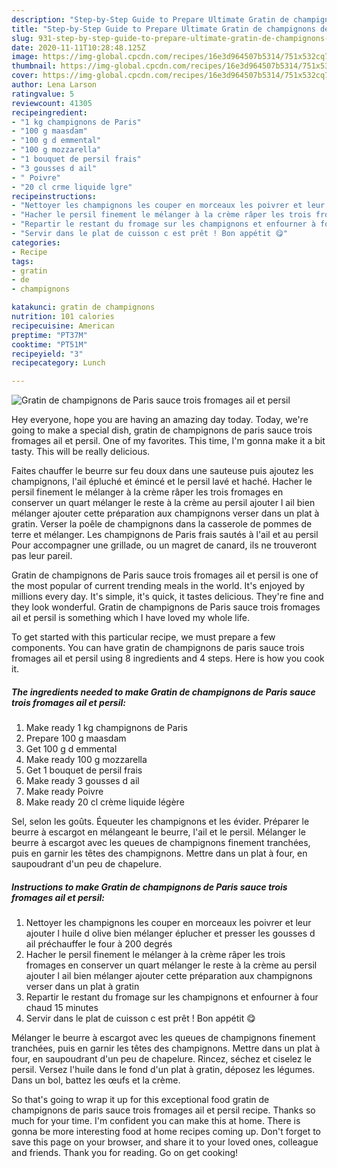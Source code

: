 ```yaml
---
description: "Step-by-Step Guide to Prepare Ultimate Gratin de champignons de Paris sauce trois fromages ail et persil"
title: "Step-by-Step Guide to Prepare Ultimate Gratin de champignons de Paris sauce trois fromages ail et persil"
slug: 931-step-by-step-guide-to-prepare-ultimate-gratin-de-champignons-de-paris-sauce-trois-fromages-ail-et-persil
date: 2020-11-11T10:28:48.125Z
image: https://img-global.cpcdn.com/recipes/16e3d964507b5314/751x532cq70/gratin-de-champignons-de-paris-sauce-trois-fromages-ail-et-persil-photo-principale-de-la-recette.jpg
thumbnail: https://img-global.cpcdn.com/recipes/16e3d964507b5314/751x532cq70/gratin-de-champignons-de-paris-sauce-trois-fromages-ail-et-persil-photo-principale-de-la-recette.jpg
cover: https://img-global.cpcdn.com/recipes/16e3d964507b5314/751x532cq70/gratin-de-champignons-de-paris-sauce-trois-fromages-ail-et-persil-photo-principale-de-la-recette.jpg
author: Lena Larson
ratingvalue: 5
reviewcount: 41305
recipeingredient:
- "1 kg champignons de Paris"
- "100 g maasdam"
- "100 g d emmental"
- "100 g mozzarella"
- "1 bouquet de persil frais"
- "3 gousses d ail"
- " Poivre"
- "20 cl crme liquide lgre"
recipeinstructions:
- "Nettoyer les champignons les couper en morceaux les poivrer et leur ajouter l huile d olive bien mélanger éplucher et presser les gousses d ail préchauffer le four à 200 degrés"
- "Hacher le persil finement le mélanger à la crème râper les trois fromages en conserver un quart mélanger le reste à la crème au persil ajouter l ail bien mélanger ajouter cette préparation aux champignons verser dans un plat à gratin"
- "Repartir le restant du fromage sur les champignons et enfourner à four chaud 15 minutes"
- "Servir dans le plat de cuisson c est prêt ! Bon appétit 😋"
categories:
- Recipe
tags:
- gratin
- de
- champignons

katakunci: gratin de champignons 
nutrition: 101 calories
recipecuisine: American
preptime: "PT37M"
cooktime: "PT51M"
recipeyield: "3"
recipecategory: Lunch

---
```



![Gratin de champignons de Paris sauce trois fromages ail et persil](https://img-global.cpcdn.com/recipes/16e3d964507b5314/751x532cq70/gratin-de-champignons-de-paris-sauce-trois-fromages-ail-et-persil-photo-principale-de-la-recette.jpg)

Hey everyone, hope you are having an amazing day today. Today, we're going to make a special dish, gratin de champignons de paris sauce trois fromages ail et persil. One of my favorites. This time, I'm gonna make it a bit tasty. This will be really delicious.

Faites chauffer le beurre sur feu doux dans une sauteuse puis ajoutez les champignons, l&#39;ail épluché et émincé et le persil lavé et haché. Hacher le persil finement le mélanger à la crème râper les trois fromages en conserver un quart mélanger le reste à la crème au persil ajouter l ail bien mélanger ajouter cette préparation aux champignons verser dans un plat à gratin. Verser la poêle de champignons dans la casserole de pommes de terre et mélanger. Les champignons de Paris frais sautés à l&#39;ail et au persil Pour accompagner une grillade, ou un magret de canard, ils ne trouveront pas leur pareil.

Gratin de champignons de Paris sauce trois fromages ail et persil is one of the most popular of current trending meals in the world. It's enjoyed by millions every day. It's simple, it's quick, it tastes delicious. They're fine and they look wonderful. Gratin de champignons de Paris sauce trois fromages ail et persil is something which I have loved my whole life.


To get started with this particular recipe, we must prepare a few components. You can have gratin de champignons de paris sauce trois fromages ail et persil using 8 ingredients and 4 steps. Here is how you cook it.

<!--inarticleads1-->

##### The ingredients needed to make Gratin de champignons de Paris sauce trois fromages ail et persil:

1. Make ready 1 kg champignons de Paris
1. Prepare 100 g maasdam
1. Get 100 g d emmental
1. Make ready 100 g mozzarella
1. Get 1 bouquet de persil frais
1. Make ready 3 gousses d ail
1. Make ready  Poivre
1. Make ready 20 cl crème liquide légère


Sel, selon les goûts. Équeuter les champignons et les évider. Préparer le beurre à escargot en mélangeant le beurre, l&#39;ail et le persil. Mélanger le beurre à escargot avec les queues de champignons finement tranchées, puis en garnir les têtes des champignons. Mettre dans un plat à four, en saupoudrant d&#39;un peu de chapelure. 

<!--inarticleads2-->

##### Instructions to make Gratin de champignons de Paris sauce trois fromages ail et persil:

1. Nettoyer les champignons les couper en morceaux les poivrer et leur ajouter l huile d olive bien mélanger éplucher et presser les gousses d ail préchauffer le four à 200 degrés
1. Hacher le persil finement le mélanger à la crème râper les trois fromages en conserver un quart mélanger le reste à la crème au persil ajouter l ail bien mélanger ajouter cette préparation aux champignons verser dans un plat à gratin
1. Repartir le restant du fromage sur les champignons et enfourner à four chaud 15 minutes
1. Servir dans le plat de cuisson c est prêt ! Bon appétit 😋


Mélanger le beurre à escargot avec les queues de champignons finement tranchées, puis en garnir les têtes des champignons. Mettre dans un plat à four, en saupoudrant d&#39;un peu de chapelure. Rincez, séchez et ciselez le persil. Versez l&#39;huile dans le fond d&#39;un plat à gratin, déposez les légumes. Dans un bol, battez les œufs et la crème. 

So that's going to wrap it up for this exceptional food gratin de champignons de paris sauce trois fromages ail et persil recipe. Thanks so much for your time. I'm confident you can make this at home. There is gonna be more interesting food at home recipes coming up. Don't forget to save this page on your browser, and share it to your loved ones, colleague and friends. Thank you for reading. Go on get cooking!
